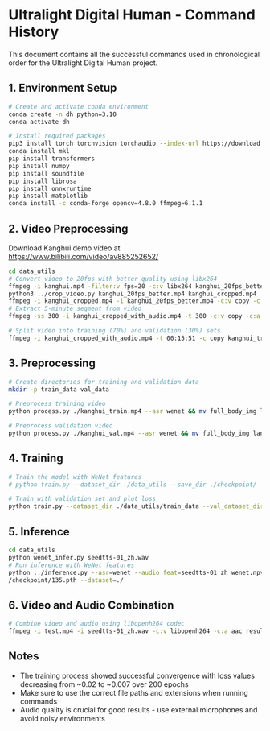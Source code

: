 # Ultralight Digital Human - Command History

This document contains all the successful commands used in chronological order for the Ultralight Digital Human project.

## 1. Environment Setup

```bash
# Create and activate conda environment
conda create -n dh python=3.10
conda activate dh

# Install required packages
pip3 install torch torchvision torchaudio --index-url https://download.pytorch.org/whl/cu128
conda install mkl
pip install transformers
pip install numpy
pip install soundfile
pip install librosa
pip install onnxruntime
pip install matplotlib
conda install -c conda-forge opencv=4.8.0 ffmpeg=6.1.1
```

## 2. Video Preprocessing

Download Kanghui demo video at https://www.bilibili.com/video/av885252652/

```bash
cd data_utils
# Convert video to 20fps with better quality using libx264
ffmpeg -i kanghui.mp4 -filter:v fps=20 -c:v libx264 kanghui_20fps_better.mp4
python3 ../crop_video.py kanghui_20fps_better.mp4 kanghui_cropped.mp4
ffmpeg -i kanghui_cropped.mp4 -i kanghui_20fps_better.mp4 -c:v copy -c:a aac -map 0:v:0 -map 1:a:0 kanghui_cropped_with_audio.mp4
# Extract 5-minute segment from video
ffmpeg -ss 300 -i kanghui_cropped_with_audio.mp4 -t 300 -c:v copy -c:a copy kanghui_5min_segment.mp4

# Split video into training (70%) and validation (30%) sets
ffmpeg -i kanghui_cropped_with_audio.mp4 -t 00:15:51 -c copy kanghui_train.mp4 && ffmpeg -i kanghui_cropped_with_audio.mp4        -ss 00:15:51        -c:a copy        -c:v libx264 -preset medium -crf 23  kanghui_val.mp4
```

## 3. Preprocessing

```bash
# Create directories for training and validation data
mkdir -p train_data val_data

# Preprocess training video
python process.py ./kanghui_train.mp4 --asr wenet && mv full_body_img landmarks aud.wav aud_wenet.npy train_data/

# Preprocess validation video
python process.py ./kanghui_val.mp4 --asr wenet && mv full_body_img landmarks aud.wav aud_wenet.npy val_data/
```

## 4. Training

```bash
# Train the model with WeNet features
# python train.py --dataset_dir ./data_utils --save_dir ./checkpoint/ --asr wenet

# Train with validation set and plot loss
python train.py --dataset_dir ./data_utils/train_data --val_dataset_dir ./data_utils/val_data --save_dir ./checkpoint/ --asr wenet --plot_loss
```

## 5. Inference

```bash
cd data_utils
python wenet_infer.py seedtts-01_zh.wav 
# Run inference with WeNet features
python ../inference.py --asr=wenet --audio_feat=seedtts-01_zh_wenet.npy --save_path=test.mp4 --checkpoint=..
/checkpoint/135.pth --dataset=./
```

## 6. Video and Audio Combination

```bash
# Combine video and audio using libopenh264 codec
ffmpeg -i test.mp4 -i seedtts-01_zh.wav -c:v libopenh264 -c:a aac result_test.mp4
```

## Notes
- The training process showed successful convergence with loss values decreasing from ~0.02 to ~0.007 over 200 epochs
- Make sure to use the correct file paths and extensions when running commands
- Audio quality is crucial for good results - use external microphones and avoid noisy environments 